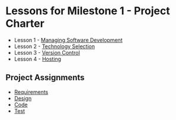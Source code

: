 # Lessons for Milestone 1 - Project Charter

* Lesson 1 - [Managing Software Development](Lesson_1.md)
* Lesson 2 - [Technology Selection](Lesson_2.md)
* Lesson 3 - [Version Control](Lesson_3.md)
* Lesson 4 - [Hosting](Lesson_4.md)


## Project Assignments

- [Requirements](m1-Requirements)
- [Design](m1-Design)
- [Code](m1-Code)
- [Test](m1-Test)

